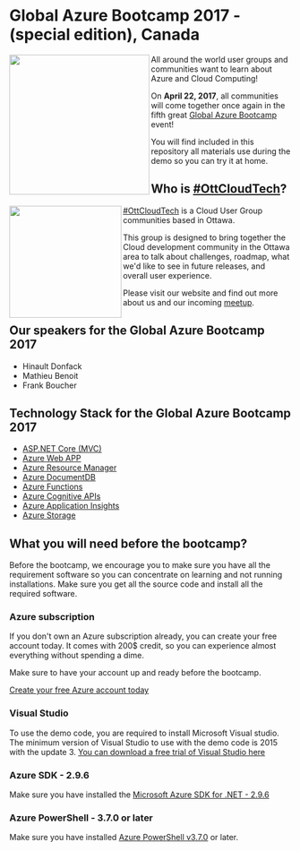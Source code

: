 # Global Azure Bootcamp 2017 - (special edition), Canada

<img align="left" src="https://global.azurebootcamp.net/wp-content/uploads/2016/09/2017-logo-250x169.png" width="250">

All around the world user groups and communities want to learn about Azure and Cloud Computing!

On **April 22, 2017**, all communities will come together once again in the fifth great [Global Azure Bootcamp](https://global.azurebootcamp.net/) event! 

You will find included in this repository all materials use during the demo so you can try it at home.

## Who is [#OttCloudTech](https://www.meetup.com/fr-FR/msdevmtl/?chapter_analytics_code=UA-24676541-1)?
<img align="left" src="https://secure.meetupstatic.com/photos/event/8/c/e/c/600_448176076.jpeg" width="200">[#OttCloudTech](https://www.meetup.com/OttCloudTech) is a Cloud User Group communities based in Ottawa. 

This group is designed to bring together the Cloud development community in the Ottawa area to talk about challenges, roadmap, what we'd like to see in future releases, and overall user experience. 

Please visit our website and find out more about us and our incoming [meetup](https://www.meetup.com/OttCloudTech/).

## Our speakers for the Global Azure Bootcamp 2017

* Hinault Donfack
* Mathieu Benoit
* Frank Boucher

## Technology Stack for the Global Azure Bootcamp 2017

* [ASP.NET Core (MVC)](https://www.asp.net/core)
* [Azure Web APP](https://azure.microsoft.com/en-ca/services/app-service/web/)
* [Azure Resource Manager](https://docs.microsoft.com/en-us/azure/azure-resource-manager/resource-group-overview)
* [Azure DocumentDB](https://azure.microsoft.com/en-ca/services/documentdb/)
* [Azure Functions](https://azure.microsoft.com/en-us/services/functions/)
* [Azure Cognitive APIs](https://azure.microsoft.com/en-ca/services/cognitive-services/)
* [Azure Application Insights](https://azure.microsoft.com/en-us/services/application-insights/)
* [Azure Storage](https://azure.microsoft.com/en-ca/services/storage/)

## What you will need before the bootcamp?
Before the bootcamp, we encourage you to make sure you have all the requirement software so you can concentrate on learning and not running installations.  Make sure you get all the source code and install all the required software.

### Azure subscription
If you don't own an Azure subscription already, you can create your free account today. It comes with 200$ credit, so you can experience almost everything without spending a dime. 

Make sure to have your account up and ready before the bootcamp.

[Create your free Azure account today](https://azure.microsoft.com/en-us/free/)

### Visual Studio
To use the demo code, you are required to install Microsoft Visual studio. The minimum version of Visual Studio to use with the demo code is 2015 with the update 3. [You can download a free trial of Visual Studio here](https://www.visualstudio.com/en-us/news/releasenotes/vs2015-update3-vs)

### Azure SDK - 2.9.6
Make sure you have installed the [Microsoft Azure SDK for .NET - 2.9.6](https://www.microsoft.com/en-us/download/details.aspx?id=54289)

### Azure PowerShell - 3.7.0 or later
Make sure you have installed [Azure PowerShell v3.7.0](https://github.com/Azure/azure-powershell/releases/tag/v3.7.0-March2017) or later.
